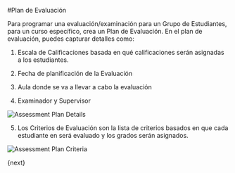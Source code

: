 <!-- add-breadcrumbs -->
#Plan de Evaluación

Para programar una evaluación/examinación para un Grupo de Estudiantes, para un curso específico, crea un Plan de Evaluación. En el plan de evaluación, puedes capturar detalles como:

1. Escala de Calificaciones basada en qué calificaciones serán asignadas a los estudiantes.

2. Fecha de planificación de la Evaluación

3. Aula donde se va a llevar a cabo la evaluación

4. Examinador y Supervisor

<img class="screenshot" alt="Assessment Plan Details" src="{{docs_base_url}}/assets/img/education/assessment/assessment-plan-details.png">

5. Los Criterios de Evaluación son la lista de criterios basados ​​en que cada estudiante en será evaluado y los grados serán asignados.

<img class="screenshot" alt="Assessment Plan Criteria" src="{{docs_base_url}}/assets/img/education/assessment/assessment-plan-criteria.png">

{next}
